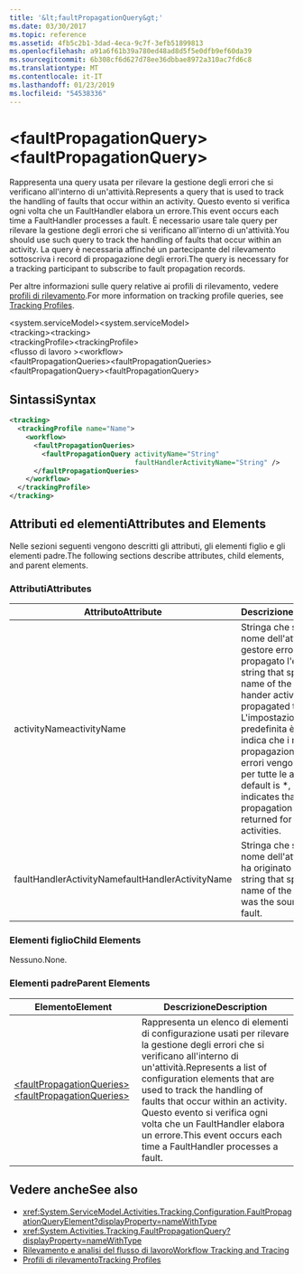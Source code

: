 ```yaml
---
title: '&lt;faultPropagationQuery&gt;'
ms.date: 03/30/2017
ms.topic: reference
ms.assetid: 4fb5c2b1-3dad-4eca-9c7f-3efb51899813
ms.openlocfilehash: a91a6f61b39a780ed48ad8d5f5e0dfb9ef60da39
ms.sourcegitcommit: 6b308cf6d627d78ee36dbbae8972a310ac7fd6c8
ms.translationtype: MT
ms.contentlocale: it-IT
ms.lasthandoff: 01/23/2019
ms.locfileid: "54538336"
---
```

# <a name="ltfaultpropagationquerygt"></a><span data-ttu-id="86596-102">&lt;faultPropagationQuery&gt;</span><span class="sxs-lookup"><span data-stu-id="86596-102">&lt;faultPropagationQuery&gt;</span></span>
<span data-ttu-id="86596-103">Rappresenta una query usata per rilevare la gestione degli errori che si verificano all'interno di un'attività.</span><span class="sxs-lookup"><span data-stu-id="86596-103">Represents a query that is used to track the handling of faults that occur within an activity.</span></span>  <span data-ttu-id="86596-104">Questo evento si verifica ogni volta che un FaultHandler elabora un errore.</span><span class="sxs-lookup"><span data-stu-id="86596-104">This event occurs each time a FaultHandler processes a fault.</span></span> <span data-ttu-id="86596-105">È necessario usare tale query per rilevare la gestione degli errori che si verificano all'interno di un'attività.</span><span class="sxs-lookup"><span data-stu-id="86596-105">You should use such query to track the handling of faults that occur within an activity.</span></span> <span data-ttu-id="86596-106">La query è necessaria affinché un partecipante del rilevamento sottoscriva i record di propagazione degli errori.</span><span class="sxs-lookup"><span data-stu-id="86596-106">The query is necessary for a  tracking participant to subscribe to fault propagation records.</span></span>  
  
 <span data-ttu-id="86596-107">Per altre informazioni sulle query relative ai profili di rilevamento, vedere [profili di rilevamento](../../../../../docs/framework/windows-workflow-foundation/tracking-profiles.md).</span><span class="sxs-lookup"><span data-stu-id="86596-107">For more information on tracking profile queries, see [Tracking Profiles](../../../../../docs/framework/windows-workflow-foundation/tracking-profiles.md).</span></span>  
  
<span data-ttu-id="86596-108">\<system.serviceModel></span><span class="sxs-lookup"><span data-stu-id="86596-108">\<system.serviceModel></span></span>  
<span data-ttu-id="86596-109">\<tracking></span><span class="sxs-lookup"><span data-stu-id="86596-109">\<tracking></span></span>  
<span data-ttu-id="86596-110">\<trackingProfile></span><span class="sxs-lookup"><span data-stu-id="86596-110">\<trackingProfile></span></span>  
<span data-ttu-id="86596-111">\<flusso di lavoro ></span><span class="sxs-lookup"><span data-stu-id="86596-111">\<workflow></span></span>  
<span data-ttu-id="86596-112">\<faultPropagationQueries></span><span class="sxs-lookup"><span data-stu-id="86596-112">\<faultPropagationQueries></span></span>  
<span data-ttu-id="86596-113">\<faultPropagationQuery></span><span class="sxs-lookup"><span data-stu-id="86596-113">\<faultPropagationQuery></span></span>  
  
## <a name="syntax"></a><span data-ttu-id="86596-114">Sintassi</span><span class="sxs-lookup"><span data-stu-id="86596-114">Syntax</span></span>  
  
```xml  
<tracking>
  <trackingProfile name="Name">
    <workflow>
      <faultPropagationQueries>
        <faultPropagationQuery activityName="String" 
                               faultHandlerActivityName="String" />
      </faultPropagationQueries>
    </workflow>
  </trackingProfile>
</tracking>  
```  
  
## <a name="attributes-and-elements"></a><span data-ttu-id="86596-115">Attributi ed elementi</span><span class="sxs-lookup"><span data-stu-id="86596-115">Attributes and Elements</span></span>  
 <span data-ttu-id="86596-116">Nelle sezioni seguenti vengono descritti gli attributi, gli elementi figlio e gli elementi padre.</span><span class="sxs-lookup"><span data-stu-id="86596-116">The following sections describe attributes, child elements, and parent elements.</span></span>  
  
### <a name="attributes"></a><span data-ttu-id="86596-117">Attributi</span><span class="sxs-lookup"><span data-stu-id="86596-117">Attributes</span></span>  
  
|<span data-ttu-id="86596-118">Attributo</span><span class="sxs-lookup"><span data-stu-id="86596-118">Attribute</span></span>|<span data-ttu-id="86596-119">Descrizione</span><span class="sxs-lookup"><span data-stu-id="86596-119">Description</span></span>|  
|---------------|-----------------|  
|<span data-ttu-id="86596-120">activityName</span><span class="sxs-lookup"><span data-stu-id="86596-120">activityName</span></span>|<span data-ttu-id="86596-121">Stringa che specifica il nome dell'attività del gestore errori che ha propagato l'errore.</span><span class="sxs-lookup"><span data-stu-id="86596-121">A string that specifies the name of the fault hander activity that propagated the fault.</span></span> <span data-ttu-id="86596-122">L'impostazione predefinita è \* che indica che i record di propagazione degli errori vengono restituiti per tutte le attività.</span><span class="sxs-lookup"><span data-stu-id="86596-122">The default is \*, which indicates that fault propagation records are returned for all activities.</span></span>|  
|<span data-ttu-id="86596-123">faultHandlerActivityName</span><span class="sxs-lookup"><span data-stu-id="86596-123">faultHandlerActivityName</span></span>|<span data-ttu-id="86596-124">Stringa che specifica il nome dell'attività che ha originato l'errore.</span><span class="sxs-lookup"><span data-stu-id="86596-124">A string that specifies the name of the activity that was the source of the fault.</span></span>|  
  
### <a name="child-elements"></a><span data-ttu-id="86596-125">Elementi figlio</span><span class="sxs-lookup"><span data-stu-id="86596-125">Child Elements</span></span>  
 <span data-ttu-id="86596-126">Nessuno.</span><span class="sxs-lookup"><span data-stu-id="86596-126">None.</span></span>  
  
### <a name="parent-elements"></a><span data-ttu-id="86596-127">Elementi padre</span><span class="sxs-lookup"><span data-stu-id="86596-127">Parent Elements</span></span>  
  
|<span data-ttu-id="86596-128">Elemento</span><span class="sxs-lookup"><span data-stu-id="86596-128">Element</span></span>|<span data-ttu-id="86596-129">Descrizione</span><span class="sxs-lookup"><span data-stu-id="86596-129">Description</span></span>|  
|-------------|-----------------|  
|[<span data-ttu-id="86596-130">\<faultPropagationQueries></span><span class="sxs-lookup"><span data-stu-id="86596-130">\<faultPropagationQueries></span></span>](../../../../../docs/framework/configure-apps/file-schema/windows-workflow-foundation/faultpropagationqueries.md)|<span data-ttu-id="86596-131">Rappresenta un elenco di elementi di configurazione usati per rilevare la gestione degli errori che si verificano all'interno di un'attività.</span><span class="sxs-lookup"><span data-stu-id="86596-131">Represents a list of configuration elements that are used to track the handling of faults that occur within an activity.</span></span>  <span data-ttu-id="86596-132">Questo evento si verifica ogni volta che un FaultHandler elabora un errore.</span><span class="sxs-lookup"><span data-stu-id="86596-132">This event occurs each time a FaultHandler processes a fault.</span></span>|  
  
## <a name="see-also"></a><span data-ttu-id="86596-133">Vedere anche</span><span class="sxs-lookup"><span data-stu-id="86596-133">See also</span></span>
- <xref:System.ServiceModel.Activities.Tracking.Configuration.FaultPropagationQueryElement?displayProperty=nameWithType>
- <xref:System.Activities.Tracking.FaultPropagationQuery?displayProperty=nameWithType>
- [<span data-ttu-id="86596-134">Rilevamento e analisi del flusso di lavoro</span><span class="sxs-lookup"><span data-stu-id="86596-134">Workflow Tracking and Tracing</span></span>](../../../../../docs/framework/windows-workflow-foundation/workflow-tracking-and-tracing.md)
- [<span data-ttu-id="86596-135">Profili di rilevamento</span><span class="sxs-lookup"><span data-stu-id="86596-135">Tracking Profiles</span></span>](../../../../../docs/framework/windows-workflow-foundation/tracking-profiles.md)
